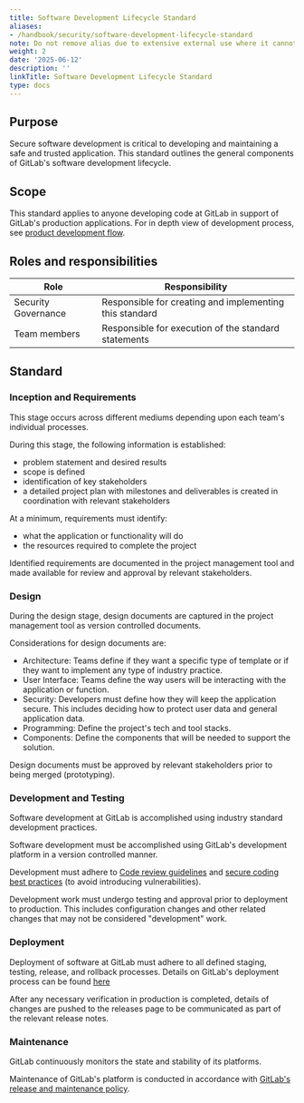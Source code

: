 ```yaml
---
title: Software Development Lifecycle Standard
aliases:
- /handbook/security/software-development-lifecycle-standard
note: Do not remove alias due to extensive external use where it cannot be updated.
weight: 2
date: '2025-06-12'
description: ''
linkTitle: Software Development Lifecycle Standard
type: docs
---
```


## Purpose

Secure software development is critical to developing and maintaining a safe and trusted application. This standard outlines the general components of GitLab's software development lifecycle.

## Scope

This standard applies to anyone developing code at GitLab in support of GitLab's production applications. For in depth view of development process, see [product development flow](/handbook/product-development/product-development-flow/).

## Roles and responsibilities

| Role  | Responsibility |
|-----------|-----------|
| Security Governance | Responsible for creating and implementing this standard |
| Team members | Responsible for execution of the standard statements |

## Standard

### Inception and Requirements

This stage occurs across different mediums depending upon each team's individual processes.

During this stage, the following information is established:

- problem statement and desired results
- scope is defined
- identification of key stakeholders
- a detailed project plan with milestones and deliverables is created in coordination with relevant stakeholders

At a minimum, requirements must identify:

- what the application or functionality will do
- the resources required to complete the project

Identified requirements are documented in the project management tool and made available for review and approval by relevant stakeholders.

### Design

During the design stage, design documents are captured in the project management tool as version controlled documents.

Considerations for design documents are:

- Architecture: Teams define if they want a specific type of template or if they want to implement any type of industry practice.
- User Interface: Teams define the way users will be interacting with the application or function.
- Security: Developers must define how they will keep the application secure. This includes deciding how to protect user data and general application data.
- Programming: Define the project's tech and tool stacks.
- Components: Define the components that will be needed to support the solution.

Design documents must be approved by relevant stakeholders prior to being merged (prototyping).

### Development and Testing

Software development at GitLab is accomplished using industry standard development practices.

Software development must be accomplished using GitLab's development platform in a version controlled manner.

Development must adhere to [Code review guidelines](/handbook/engineering/workflow/code-review/) and [secure coding best practices](https://docs.gitlab.com/ee/development/secure_coding_guidelines.html) (to avoid introducing vulnerabilities).

Development work must undergo testing and approval prior to deployment to production. This includes configuration changes and other related changes that may not be considered "development" work.

### Deployment

Deployment of software at GitLab must adhere to all defined staging, testing, release, and rollback processes. Details on GitLab's deployment process can be found [here](/handbook/engineering/deployments-and-releases/deployments/)

After any necessary verification in production is completed, details of changes are pushed to the releases page to be communicated as part of the relevant release notes.

### Maintenance

GitLab continuously monitors the state and stability of its platforms.

Maintenance of GitLab's platform is conducted in accordance with [GitLab's release and maintenance policy](https://docs.gitlab.com/ee/policy/maintenance.html).
